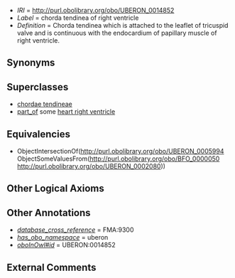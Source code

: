  * *IRI* = http://purl.obolibrary.org/obo/UBERON_0014852
 * *Label* = chorda tendinea of right ventricle
 * *Definition* = Chorda tendinea which is attached to the leaflet of tricuspid valve and is continuous with the endocardium of papillary muscle of right ventricle.

## Synonyms


## Superclasses

 * [chordae tendineae](../../UBERON/94/UBERON_0005994.md)
 * [part_of](../../BFO/50/BFO_0000050.md) some [heart right ventricle](../../UBERON/80/UBERON_0002080.md)

## Equivalencies

 * ObjectIntersectionOf(<http://purl.obolibrary.org/obo/UBERON_0005994> ObjectSomeValuesFrom(<http://purl.obolibrary.org/obo/BFO_0000050> <http://purl.obolibrary.org/obo/UBERON_0002080>))

## Other Logical Axioms


## Other Annotations

 * *[database_cross_reference](../../ef/oboInOwl#hasDbXref.md)* = FMA:9300
 * *[has_obo_namespace](../../ce/oboInOwl#hasOBONamespace.md)* = uberon
 * *[oboInOwl#id](../../id/oboInOwl#id.md)* = UBERON:0014852

## External Comments


